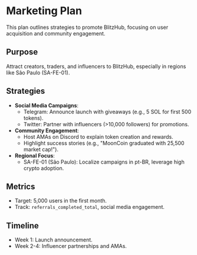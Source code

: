 # Marketing Plan

This plan outlines strategies to promote BlitzHub, focusing on user acquisition and community engagement.

## Purpose
Attract creators, traders, and influencers to BlitzHub, especially in regions like São Paulo (SA-FE-01).

## Strategies
- **Social Media Campaigns**:
  - Telegram: Announce launch with giveaways (e.g., 5 SOL for first 500 tokens).
  - Twitter: Partner with influencers (>10,000 followers) for promotions.
- **Community Engagement**:
  - Host AMAs on Discord to explain token creation and rewards.
  - Highlight success stories (e.g., "MoonCoin graduated with 25,500 market cap!").
- **Regional Focus**:
  - SA-FE-01 (São Paulo): Localize campaigns in pt-BR, leverage high crypto adoption.

## Metrics
- Target: 5,000 users in the first month.
- Track: `referrals_completed_total`, social media engagement.

## Timeline
- Week 1: Launch announcement.
- Week 2-4: Influencer partnerships and AMAs.
